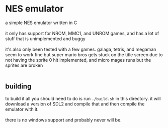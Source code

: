 # NES emulator
a simple NES emulator written in C<br>
<br>
it only has support for NROM, MMC1, and UNROM games, and has a lot of stuff that is unimplemented and buggy<br>
<br>
it's also only been tested with a few games. galaga, tetris, and megaman seem to work fine but super mario bros gets stuck on the title screen due to not having the sprite 0 hit implemented, and micro mages runs but the sprites are broken<br>
<br>

## building
to build it all you should need to do is run `./build.sh` in this directory. it will download a version of SDL2 and compile that and then compile the emulator with it.<br>
<br>
there is no windows support and probably never will be.<br>
